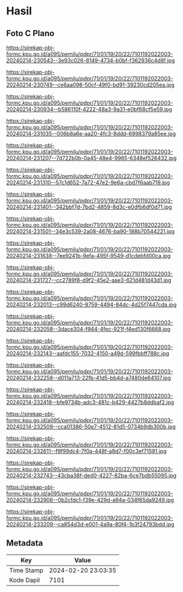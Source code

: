 # Hasil

## Foto C Plano

https://sirekap-obj-formc.kpu.go.id/a095/pemilu/pdpr/71/01/19/20/22/7101192022003-20240214-230543--3e93c026-8149-4734-b0bf-f362936c4d8f.jpg

https://sirekap-obj-formc.kpu.go.id/a095/pemilu/pdpr/71/01/19/20/22/7101192022003-20240214-230749--ce6aa098-50cf-49f0-bd91-39230cd205ea.jpg

https://sirekap-obj-formc.kpu.go.id/a095/pemilu/pdpr/71/01/19/20/22/7101192022003-20240214-230934--b586110f-4222-48a3-9a31-e0bf68cf5e59.jpg

https://sirekap-obj-formc.kpu.go.id/a095/pemilu/pdpr/71/01/19/20/22/7101192022003-20240214-231035--006b8a6e-aa20-4fc3-8ddd-6998379a85ee.jpg

https://sirekap-obj-formc.kpu.go.id/a095/pemilu/pdpr/71/01/19/20/22/7101192022003-20240214-231207--7d722b0b-0a45-48e4-9965-6348ef526432.jpg

https://sirekap-obj-formc.kpu.go.id/a095/pemilu/pdpr/71/01/19/20/22/7101192022003-20240214-231310--57c1d652-7a72-47e2-9e6a-cbd7f6aab719.jpg

https://sirekap-obj-formc.kpu.go.id/a095/pemilu/pdpr/71/01/19/20/22/7101192022003-20240214-231401--342bbf7d-7bd2-4859-8d3c-e0dfb6df0d71.jpg

https://sirekap-obj-formc.kpu.go.id/a095/pemilu/pdpr/71/01/19/20/22/7101192022003-20240214-231501--34e3c539-2a08-4676-ba90-188b70544221.jpg

https://sirekap-obj-formc.kpu.go.id/a095/pemilu/pdpr/71/01/19/20/22/7101192022003-20240214-231638--7ee9241b-9efa-495f-9549-d1cdebfd00ca.jpg

https://sirekap-obj-formc.kpu.go.id/a095/pemilu/pdpr/71/01/19/20/22/7101192022003-20240214-231727--cc2789f8-d9f2-45e2-aae3-621d481d43d1.jpg

https://sirekap-obj-formc.kpu.go.id/a095/pemilu/pdpr/71/01/19/20/22/7101192022003-20240214-232013--c99d6240-8759-4494-84dc-4d25f7447cda.jpg

https://sirekap-obj-formc.kpu.go.id/a095/pemilu/pdpr/71/01/19/20/22/7101192022003-20240214-232058--3dace304-f944-4fec-921f-f4ed130f6668.jpg

https://sirekap-obj-formc.kpu.go.id/a095/pemilu/pdpr/71/01/19/20/22/7101192022003-20240214-232143--aafdc155-7032-4150-a49d-599fbbff788c.jpg

https://sirekap-obj-formc.kpu.go.id/a095/pemilu/pdpr/71/01/19/20/22/7101192022003-20240214-232258--d011a713-22fb-41d5-bb4d-a7480de64107.jpg

https://sirekap-obj-formc.kpu.go.id/a095/pemilu/pdpr/71/01/19/20/22/7101192022003-20240214-232418--bfe9734b-adc3-481c-b429-4427b8ddbaf2.jpg

https://sirekap-obj-formc.kpu.go.id/a095/pemilu/pdpr/71/01/19/20/22/7101192022003-20240214-232509--cca01386-50e7-4512-81d5-0734b9db300b.jpg

https://sirekap-obj-formc.kpu.go.id/a095/pemilu/pdpr/71/01/19/20/22/7101192022003-20240214-232611--f9f99dc4-7f0a-448f-a8d7-f00c3ef71591.jpg

https://sirekap-obj-formc.kpu.go.id/a095/pemilu/pdpr/71/01/19/20/22/7101192022003-20240214-232743--43cba38f-ded0-4227-82ba-6ce7bdb55095.jpg

https://sirekap-obj-formc.kpu.go.id/a095/pemilu/pdpr/71/01/19/20/22/7101192022003-20240214-232906--0b2cfdc1-f39e-429d-a94a-034f65da9249.jpg

https://sirekap-obj-formc.kpu.go.id/a095/pemilu/pdpr/71/01/19/20/22/7101192022003-20240214-233209--ca854d3d-e001-4a9a-80f4-1b3f24793bdd.jpg


## Metadata

| Key        | Value               |
| ---------- | ------------------- |
| Time Stamp | 2024-02-20 23:03:35 |
| Kode Dapil | 7101                |



